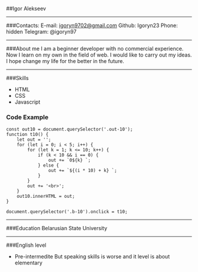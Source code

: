 ##Igor Alekseev

---

###Contacts:
E-mail: igoryn9702@gmail.com
Github: Igoryn23
Phone: hidden
Telegram: @igoryn97

---

###About me
I am a beginner developer with no commercial experience. Now I learn on my own in the field of web. I would like to carry out my ideas. I hope change my life for the better in the future.

---

###Skills

- HTML
- CSS
- Javascript

### Code Example

```
const out10 = document.querySelector('.out-10');
function t10() {
    let out = '';
    for (let i = 0; i < 5; i++) {
        for (let k = 1; k <= 10; k++) {
            if (k < 10 && i == 0) {
                out += `0${k} `;
            } else {
                out += `${(i * 10) + k} `;
            }
        }
        out += '<br>';
    }
    out10.innerHTML = out;
}

document.querySelector('.b-10').onclick = t10;
```

---

###Education
Belarusian State University

---

###English level

- Pre-intermedite
But speaking skills is worse and it level is about elementary